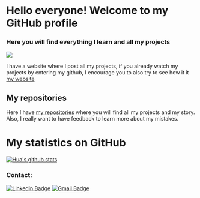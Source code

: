 # Hello everyone! Welcome to my GitHub profile

### Here you will find everything I learn and all my projects 

![](https://rmcrisispartners.org/wp-content/uploads/2018/11/im-bg-big-data-analytics-banner-high-1700x425-jpg.jpg)

I have a website where I post all my projects, if you already watch my projects by entering my github, I encourage you to also try to see how it it [my website](https://sergiprojects.carrd.co/)

## My repositories

Here I have [my repositories]([https://github.com/Lvsyan](https://github.com/Lvsyan?tab=repositories)) where you will find all my projects and my story. Also, I really want to have feedback to learn more about my mistakes.

# My statistics on GitHub
[![Hua's github stats](https://github-readme-stats.vercel.app/api?username=Lvsyan&show_icons=true&theme=dark)](https://github.com/Lvsyan/github-readme-stats)

### Contact:
[![Linkedin Badge](https://img.shields.io/badge/-Sergi_Madrigal-blue?style=flat-square&logo=Linkedin&logoColor=white&link=https://www.linkedin.com/in/sergimadrigal/)](https://www.linkedin.com/in/sergimadrigal/)
[![Gmail Badge](https://img.shields.io/badge/-Lvsyan96@gmail.com-c14438?style=flat-square&logo=Gmail&logoColor=white&link=mailto:Lvsyan96@gmail.com)](mailto:Lvsyan96@gmail.com)
